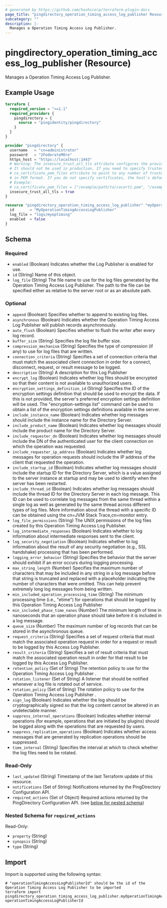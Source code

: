 ```yaml
---
# generated by https://github.com/hashicorp/terraform-plugin-docs
page_title: "pingdirectory_operation_timing_access_log_publisher Resource - terraform-provider-pingdirectory"
subcategory: ""
description: |-
  Manages a Operation Timing Access Log Publisher.
---
```


# pingdirectory_operation_timing_access_log_publisher (Resource)

Manages a Operation Timing Access Log Publisher.

## Example Usage

```terraform
terraform {
  required_version = ">=1.1"
  required_providers {
    pingdirectory = {
      source = "pingidentity/pingdirectory"
    }
  }
}

provider "pingdirectory" {
  username   = "cn=administrator"
  password   = "2FederateM0re"
  https_host = "https://localhost:1443"
  # Warning: The insecure_trust_all_tls attribute configures the provider to trust any certificate presented by the PingDirectory server.
  # It should not be used in production. If you need to specify trusted CA certificates, use the
  # ca_certificate_pem_files attribute to point to any number of trusted CA certificate files
  # in PEM format. If you do not specify certificates, the host's default root CA set will be used.
  # Example:
  # ca_certificate_pem_files = ["/example/path/to/cacert1.pem", "/example/path/to/cacert2.pem"]
  insecure_trust_all_tls = true
}

resource "pingdirectory_operation_timing_access_log_publisher" "myOperationTimingAccessLogPublisher" {
  id       = "MyOperationTimingAccessLogPublisher"
  log_file = "logs/myoptiming"
  enabled  = false
}
```

<!-- schema generated by tfplugindocs -->
## Schema

### Required

- `enabled` (Boolean) Indicates whether the Log Publisher is enabled for use.
- `id` (String) Name of this object.
- `log_file` (String) The file name to use for the log files generated by the Operation Timing Access Log Publisher. The path to the file can be specified either as relative to the server root or as an absolute path.

### Optional

- `append` (Boolean) Specifies whether to append to existing log files.
- `asynchronous` (Boolean) Indicates whether the Operation Timing Access Log Publisher will publish records asynchronously.
- `auto_flush` (Boolean) Specifies whether to flush the writer after every log record.
- `buffer_size` (String) Specifies the log file buffer size.
- `compression_mechanism` (String) Specifies the type of compression (if any) to use for log files that are written.
- `connection_criteria` (String) Specifies a set of connection criteria that must match the associated client connection in order for a connect, disconnect, request, or result message to be logged.
- `description` (String) A description for this Log Publisher
- `encrypt_log` (Boolean) Indicates whether log files should be encrypted so that their content is not available to unauthorized users.
- `encryption_settings_definition_id` (String) Specifies the ID of the encryption settings definition that should be used to encrypt the data. If this is not provided, the server's preferred encryption settings definition will be used. The "encryption-settings list" command can be used to obtain a list of the encryption settings definitions available in the server.
- `include_instance_name` (Boolean) Indicates whether log messages should include the instance name for the Directory Server.
- `include_product_name` (Boolean) Indicates whether log messages should include the product name for the Directory Server.
- `include_requester_dn` (Boolean) Indicates whether log messages should include the DN of the authenticated user for the client connection on which the operation was requested.
- `include_requester_ip_address` (Boolean) Indicates whether log messages for operation requests should include the IP address of the client that requested the operation.
- `include_startup_id` (Boolean) Indicates whether log messages should include the startup ID for the Directory Server, which is a value assigned to the server instance at startup and may be used to identify when the server has been restarted.
- `include_thread_id` (Boolean) Indicates whether log messages should include the thread ID for the Directory Server in each log message. This ID can be used to correlate log messages from the same thread within a single log as well as generated by the same thread across different types of log files. More information about the thread with a specific ID can be obtained using the cn=JVM Stack Trace,cn=monitor entry.
- `log_file_permissions` (String) The UNIX permissions of the log files created by this Operation Timing Access Log Publisher.
- `log_intermediate_responses` (Boolean) Indicates whether to log information about intermediate responses sent to the client.
- `log_security_negotiation` (Boolean) Indicates whether to log information about the result of any security negotiation (e.g., SSL handshake) processing that has been performed.
- `logging_error_behavior` (String) Specifies the behavior that the server should exhibit if an error occurs during logging processing.
- `max_string_length` (Number) Specifies the maximum number of characters that may be included in any string in a log message before that string is truncated and replaced with a placeholder indicating the number of characters that were omitted. This can help prevent extremely long log messages from being written.
- `min_included_operation_processing_time` (String) The minimum processing time (i.e., "etime") for operations that should be logged by this Operation Timing Access Log Publisher
- `min_included_phase_time_nanos` (Number) The minimum length of time in nanoseconds that an operation phase should take before it is included in a log message.
- `queue_size` (Number) The maximum number of log records that can be stored in the asynchronous queue.
- `request_criteria` (String) Specifies a set of request criteria that must match the associated operation request in order for a request or result to be logged by this Access Log Publisher.
- `result_criteria` (String) Specifies a set of result criteria that must match the associated operation result in order for that result to be logged by this Access Log Publisher.
- `retention_policy` (Set of String) The retention policy to use for the Operation Timing Access Log Publisher .
- `rotation_listener` (Set of String) A listener that should be notified whenever a log file is rotated out of service.
- `rotation_policy` (Set of String) The rotation policy to use for the Operation Timing Access Log Publisher .
- `sign_log` (Boolean) Indicates whether the log should be cryptographically signed so that the log content cannot be altered in an undetectable manner.
- `suppress_internal_operations` (Boolean) Indicates whether internal operations (for example, operations that are initiated by plugins) should be logged along with the operations that are requested by users.
- `suppress_replication_operations` (Boolean) Indicates whether access messages that are generated by replication operations should be suppressed.
- `time_interval` (String) Specifies the interval at which to check whether the log files need to be rotated.

### Read-Only

- `last_updated` (String) Timestamp of the last Terraform update of this resource.
- `notifications` (Set of String) Notifications returned by the PingDirectory Configuration API.
- `required_actions` (Set of Object) Required actions returned by the PingDirectory Configuration API. (see [below for nested schema](#nestedatt--required_actions))

<a id="nestedatt--required_actions"></a>
### Nested Schema for `required_actions`

Read-Only:

- `property` (String)
- `synopsis` (String)
- `type` (String)

## Import

Import is supported using the following syntax:

```shell
# "operationTimingAccessLogPublisherId" should be the id of the Operation Timing Access Log Publisher to be imported
terraform import pingdirectory_operation_timing_access_log_publisher.myOperationTimingAccessLogPublisher operationTimingAccessLogPublisherId
```
